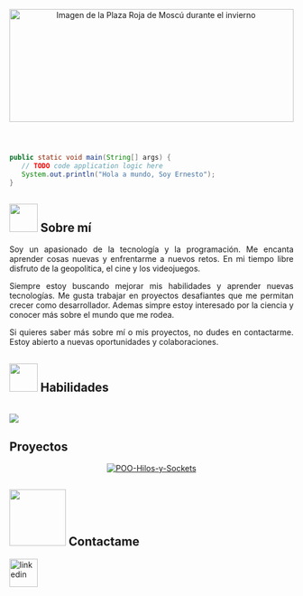 <header>
   <p align="center">
   <img src="https://res.cloudinary.com/dks1ifnxa/image/upload/v1744527861/plaza-roja-moscu-despues-de-nevada_bla77b.jpg"
    alt="Imagen de la Plaza Roja de Moscú durante el invierno" width="100%" height="200px"
    style="object-fit: cover;">
   </p>
</header>

```java
public static void main(String[] args) {
   // TODO code application logic here
   System.out.println("Hola a mundo, Soy Ernesto");
} 
```
<main>
   <article>
      <h2>
       <img src = "https://github.com/7oSkaaa/7oSkaaa/blob/main/Images/about_me.gif?raw=true" width = 50px>
       Sobre mí
      </h2>
      <p align="justify">
       Soy un apasionado de la tecnología y la programación.
       Me encanta aprender cosas nuevas y enfrentarme a nuevos retos.
       En mi tiempo libre disfruto de la geopolitica, el cine y los videojuegos.
      </p>
      <p align="justify">
       Siempre estoy buscando mejorar mis habilidades y aprender nuevas tecnologías.
       Me gusta trabajar en proyectos desafiantes que me permitan crecer como desarrollador.
       Ademas simpre estoy interesado por la ciencia y conocer más sobre el mundo que me rodea.
      </p>
      <p align="justify">
       Si quieres saber más sobre mí o mis proyectos, no dudes en contactarme.
       Estoy abierto a nuevas oportunidades y colaboraciones.
   </p>
   </article>
   <section>
      <h2>
       <img src="https://media2.giphy.com/media/QssGEmpkyEOhBCb7e1/giphy.gif?cid=ecf05e47a0n3gi1bfqntqmob8g9aid1oyj2wr3ds3mg700bl&rid=giphy.gif"
           width="50px">
       Habilidades
      </h2>
      <p align="rigth">
          <br>
          <img src="https://skillicons.dev/icons?i=java,js,php,ts,cs,dotnet,angular,bootstrap,css,html,react,tailwind,vscode,git,github,mysql,nodejs,postgres,visualstudio," />
          <br>
      </p>
   </section>
   <section>
      <h2>
         Proyectos
      </h2>
      <div align="center">
        <a href="https://github.com/Ernesto224/POO-Hilos-y-Sockets-ErnestoVega-2023">
          <img align="center" src="https://github-readme-stats.vercel.app/api/pin/?username=Ernesto224&repo=POO-Hilos-y-Sockets-ErnestoVega-2023&description&theme=dark&title_color=ffffff&icon_color=ffffff&text_color=ffffff&bg_color=0,000000,130F40" alt="POO-Hilos-y-Sockets" />
        </a>
      </div>
   </section>
</main>

<footer>
   <h2>
      <img src='https://raw.githubusercontent.com/ShahriarShafin/ShahriarShafin/main/Assets/handshake.gif' width="100px">
      Contactame
   </h2>
   <p align="rigth">
      <a href="https://www.linkedin.com/in/ernesto224/" target="blank"><img align="center" src="https://user-images.githubusercontent.com/88904952/234979284-68c11d7f-1acc-4f0c-ac78-044e1037d7b0.png" alt="linkedin" height="50" width="50" /></a>
   </p>
</footer>
